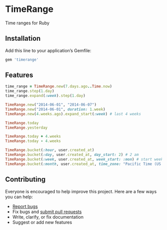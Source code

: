 # TimeRange

Time ranges for Ruby

## Installation

Add this line to your application’s Gemfile:

```ruby
gem 'timerange'
```

## Features

```ruby
time_range = TimeRange.new(7.days.ago..Time.now)
time_range.step(1.day)
time_range.expand(:week).step(1.day)

TimeRange.new("2014-06-01", "2014-06-07")
TimeRange.new("2014-06-01", duration: 1.week)
TimeRange.new(4.weeks.ago).expand_start(:week) # last 4 weeks

TimeRange.today
TimeRange.yesterday

TimeRange.today + 4.weeks
TimeRange.today - 4.weeks

TimeRange.bucket(:hour, user.created_at)
TimeRange.bucket(:day, user.created_at, day_start: 2) # 2 am
TimeRange.bucket(:week, user.created_at, week_start: :mon) # start weeks on Monday
TimeRange.bucket(:month, user.created_at, time_zone: "Pacific Time (US & Canada)")
```

## Contributing

Everyone is encouraged to help improve this project. Here are a few ways you can help:

- [Report bugs](https://github.com/ankane/timerange/issues)
- Fix bugs and [submit pull requests](https://github.com/ankane/timerange/pulls)
- Write, clarify, or fix documentation
- Suggest or add new features
